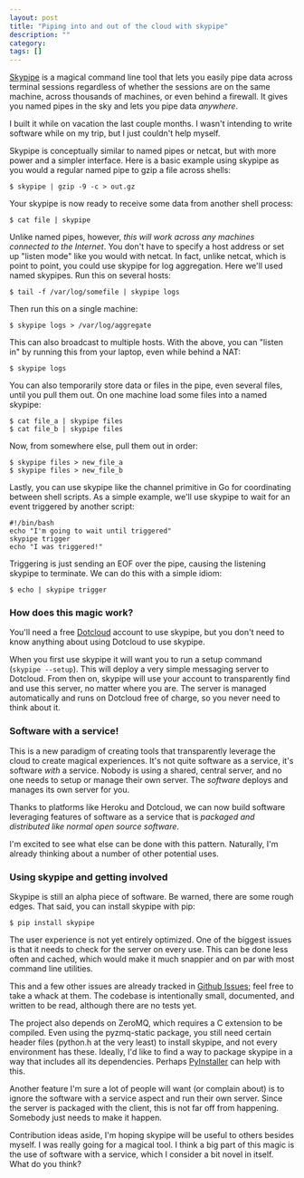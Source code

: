 ```yaml
---
layout: post
title: "Piping into and out of the cloud with skypipe"
description: ""
category: 
tags: []
---
```

[Skypipe](https://github.com/progrium/skypipe) is a magical command line tool that lets you easily pipe data across terminal sessions regardless of whether the sessions are on the same machine, across thousands of machines, or even behind a firewall. It gives you named pipes in the sky and lets you pipe data *anywhere*. 

I built it while on vacation the last couple months. I wasn't intending
to write software while on my trip, but I just couldn't help myself.

Skypipe is conceptually similar to named pipes or netcat, but with more power and a simpler interface. Here is a basic example using skypipe as you would a regular named pipe to gzip a file across shells:

	$ skypipe | gzip -9 -c > out.gz

Your skypipe is now ready to receive some data from another shell process:

	$ cat file | skypipe

Unlike named pipes, however, *this will work across any machines connected to the Internet*. You don't have to specify a host address or set up "listen mode" like you would with netcat. In fact, unlike netcat, which is point to point, you could use skypipe for log aggregation. Here we'll used named skypipes. Run this on several hosts:

	$ tail -f /var/log/somefile | skypipe logs

Then run this on a single machine:
	
	$ skypipe logs > /var/log/aggregate

This can also broadcast to multiple hosts. With the above, you can "listen in" by running this from your laptop, even while behind a NAT:

	$ skypipe logs

You can also temporarily store data or files in the pipe, even several files, until you pull them out. On one machine load some files into a named skypipe:

	$ cat file_a | skypipe files
	$ cat file_b | skypipe files

Now, from somewhere else, pull them out in order:

	$ skypipe files > new_file_a
	$ skypipe files > new_file_b

Lastly, you can use skypipe like the channel primitive in Go for coordinating between shell scripts. As a simple example, we'll use skypipe to wait for an event triggered by another script:

	#!/bin/bash
	echo "I'm going to wait until triggered"
	skypipe trigger
	echo "I was triggered!"

Triggering is just sending an EOF over the pipe, causing the listening skypipe to terminate. We can do this with a simple idiom:

	$ echo | skypipe trigger

### How does this magic work?

You'll need a free [Dotcloud](https://www.dotcloud.com/) account to use skypipe, but you don't need to know anything about using Dotcloud to use skypipe. 

When you first use skypipe it will want you to run a setup command (`skypipe --setup`). This will deploy a very simple messaging server to Dotcloud. From then on, skypipe will use your account to transparently find and use this server, no matter where you are. The server is managed automatically and runs on Dotcloud free of charge, so you never need to think about it.

### Software with a service! 

This is a new paradigm of creating tools that transparently leverage the cloud to create magical experiences. It's not quite software as a service, it's software *with* a service. Nobody is using a shared, central server, and no one needs to setup or manage their own server. The *software* deploys and manages its own server for you.

Thanks to platforms like Heroku and Dotcloud, we can now build software leveraging features of software as a service that is *packaged and distributed like normal open source software*.

I'm excited to see what else can be done with this pattern. Naturally, I'm already thinking about a number of other potential uses.

### Using skypipe and getting involved

Skypipe is still an alpha piece of software. Be warned, there are some rough edges. That said, you can install skypipe with pip:

	$ pip install skypipe

The user experience is not yet entirely optimized. One of the biggest issues is that it needs to check for the server on every use. This can be done less often and cached, which would make it much snappier and on par with most command line utilities. 

This and a few other issues are already tracked in [Github Issues](https://github.com/progrium/skypipe/issues); feel free to take a whack at them. The codebase is intentionally small, documented, and written to be read, although there are no tests yet. 

The project also depends on ZeroMQ, which requires a C extension to be compiled. Even using the pyzmq-static package, you still need certain header files (python.h at the very least) to install skypipe, and not every environment has these. Ideally, I'd like to find a way to package skypipe in a way that includes all its dependencies. Perhaps [PyInstaller](http://www.pyinstaller.org/) can help with this.

Another feature I'm sure a lot of people will want (or complain about) is to ignore the software with a service aspect and run their own server. Since the server is packaged with the client, this is not far off from happening. Somebody just needs to make it happen. 

Contribution ideas aside, I'm hoping skypipe will be useful to others besides myself. I was really going for a magical tool. I think a big part of this magic is the use of software with a service, which I consider a bit novel in itself. What do you think?  
